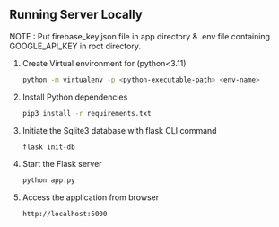 ## Running Server Locally

NOTE : Put firebase_key.json file in app directory & .env file containing GOOGLE_API_KEY in root directory.

1. Create Virtual environment for (python<3.11)
    ```sh
    python -m virtualenv -p <python-executable-path> <env-name>
    ```
2. Install Python dependencies
    ```sh
    pip3 install -r requirements.txt
    ```
3. Initiate the Sqlite3 database with flask CLI command
    ```sh
    flask init-db
4. Start the Flask server
    ```sh
    python app.py
    ```
5. Access the application from browser
    ```sh
    http://localhost:5000
    ```


